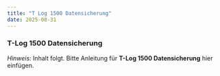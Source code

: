```yaml
---
title: "T Log 1500 Datensicherung"
date: 2025-08-31
---
```


### T-Log 1500 Datensicherung

*Hinweis:* Inhalt folgt. Bitte Anleitung für **T-Log 1500 Datensicherung** hier einfügen.
